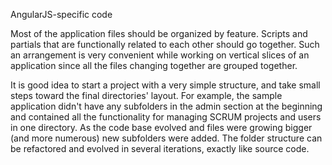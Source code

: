 AngularJS-specific code

Most of the application files should be organized by feature. Scripts and
partials that are functionally related to each other should go together. Such
an arrangement is very convenient while working on vertical slices of an
application since all the files changing together are grouped together.

It is good idea to start a project with a very simple structure, and take small steps
toward the final directories' layout. For example, the sample application didn't
have any subfolders in the admin section at the beginning and contained all the
functionality for managing SCRUM projects and users in one directory. As the code
base evolved and files were growing bigger (and more numerous) new subfolders
were added. The folder structure can be refactored and evolved in several iterations,
exactly like source code.